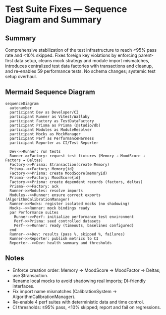 # Test Suite Fixes — Sequence Diagram and Summary

## Summary

Comprehensive stabilization of the test infrastructure to reach ≥95% pass rate and <10% skipped. Fixes foreign key violations by enforcing parent-first data setup, cleans mock strategy and module import mismatches, introduces centralized test data factories with transactions and cleanup, and re-enables 59 performance tests. No schema changes; systemic test setup overhaul.

## Mermaid Sequence Diagram

```mermaid
sequenceDiagram
  autonumber
  participant Dev as Developer/CI
  participant Runner as Vitest/Wallaby
  participant Factory as TestDataFactory
  participant Prisma as Prisma (@studio/db)
  participant Modules as ModuleResolver
  participant Mocks as MockManager
  participant Perf as PerformanceHarness
  participant Reporter as CI/Test Reporter

  Dev->>Runner: run tests
  Runner->>Factory: request test fixtures (Memory → MoodScore → Factors → Deltas)
  Factory->>Prisma: $transaction(create Memory)
  Prisma-->>Factory: Memory{id}
  Factory->>Prisma: create MoodScore(memoryId)
  Prisma-->>Factory: MoodScore{id}
  Factory->>Prisma: create dependent records (factors, deltas)
  Prisma-->>Factory: ack
  Runner->>Modules: resolve imports
  Modules-->>Runner: ensure correct exports (AlgorithmCalibrationManager)
  Runner->>Mocks: register isolated mocks (no shadowing)
  Mocks-->>Runner: mock bindings ready
  par Performance suites
    Runner->>Perf: initialize performance test environment
    Perf->>Prisma: seed controlled datasets
    Perf-->>Runner: ready (timeouts, baselines configured)
  end
  Runner-->>Dev: results (pass %, skipped %, failures)
  Runner->>Reporter: publish metrics to CI
  Reporter-->>Dev: health summary and thresholds
```

## Notes

- Enforce creation order: Memory → MoodScore → MoodFactor → Deltas; use $transaction.
- Rename local mocks to avoid shadowing real imports; DI-friendly interfaces.
- Fix import name mismatches (CalibrationSystem → AlgorithmCalibrationManager).
- Re-enable 4 perf suites with deterministic data and time control.
- CI thresholds: ≥95% pass, <10% skipped; report and fail on regressions.
